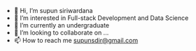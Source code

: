 - 👋 Hi, I’m supun siriwardana
- 👀 I’m interested in Full-stack Development and Data Science
- 🌱 I’m currently an undergraduate
- 💞️ I’m looking to collaborate on ...
- 📫 How to reach me supunsdir@gmail.com

<!---
supun-siriwardana/supun-siriwardana is a ✨ special ✨ repository because its `README.md` (this file) appears on your GitHub profile.
You can click the Preview link to take a look at your changes.
--->
